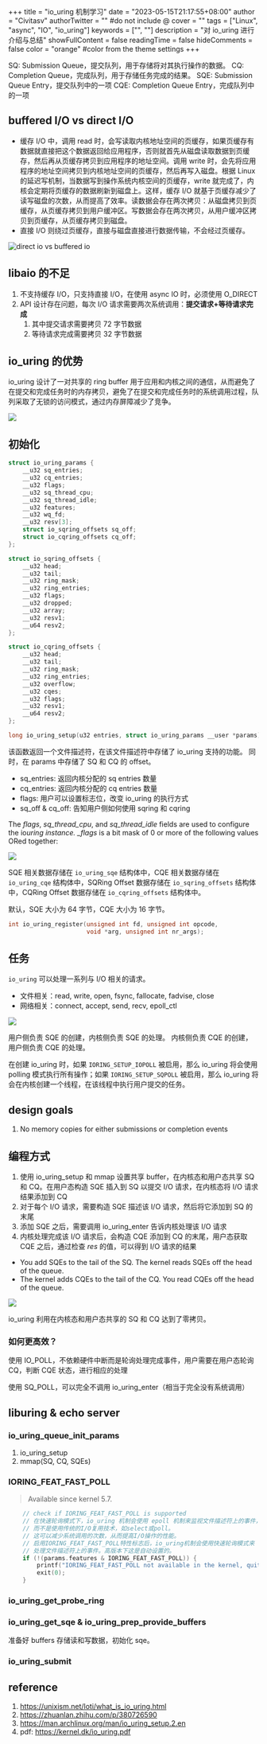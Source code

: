 +++
title = "io_uring 机制学习"
date = "2023-05-15T21:17:55+08:00"
author = "Civitasv"
authorTwitter = "" #do not include @
cover = ""
tags = ["Linux", "async", "IO", "io_uring"]
keywords = ["", ""]
description = "对 io_uring 进行介绍与总结"
showFullContent = false
readingTime = false
hideComments = false
color = "orange" #color from the theme settings
+++

SQ: Submission Queue，提交队列，用于存储将对其执行操作的数据。
CQ: Completion Queue，完成队列，用于存储任务完成的结果。
SQE: Submission Queue Entry，提交队列中的一项
CQE: Completion Queue Entry，完成队列中的一项

## buffered I/O vs direct I/O

- 缓存 I/O 中，调用 read 时，会写读取内核地址空间的页缓存，如果页缓存有数据就直接把这个数据返回给应用程序，否则就首先从磁盘读取数据到页缓存，然后再从页缓存拷贝到应用程序的地址空间。调用 write 时，会先将应用程序的地址空间拷贝到内核地址空间的页缓存，然后再写入磁盘。根据 Linux 的延迟写机制，当数据写到操作系统内核空间的页缓存，write 就完成了，内核会定期将页缓存的数据刷新到磁盘上。这样，缓存 I/O 就基于页缓存减少了读写磁盘的次数，从而提高了效率。读数据会存在两次拷贝：从磁盘拷贝到页缓存，从页缓存拷贝到用户缓冲区。写数据会存在两次拷贝，从用户缓冲区拷贝到页缓存，从页缓存拷贝到磁盘。
- 直接 I/O 则绕过页缓存，直接与磁盘直接进行数据传输，不会经过页缓存。

![direct io vs buffered io](/images/io_uring/a.png)

## libaio 的不足

1. 不支持缓存 I/O，只支持直接 I/O，在使用 async IO 时，必须使用 O_DIRECT
2. API 设计存在问题，每次 I/O 请求需要两次系统调用：**提交请求+等待请求完成**
   1. 其中提交请求需要拷贝 72 字节数据
   2. 等待请求完成需要拷贝 32 字节数据

## io_uring 的优势

io_uring 设计了一对共享的 ring buffer 用于应用和内核之间的通信，从而避免了在提交和完成任务时的内存拷贝，避免了在提交和完成任务时的系统调用过程，队列采取了无锁的访问模式，通过内存屏障减少了竞争。

![](/images/io_uring/b.png)

## 初始化

```c
struct io_uring_params {
	__u32 sq_entries;
	__u32 cq_entries;
	__u32 flags;
	__u32 sq_thread_cpu;
	__u32 sq_thread_idle;
	__u32 features;
	__u32 wq_fd;
	__u32 resv[3];
	struct io_sqring_offsets sq_off;
	struct io_cqring_offsets cq_off;
};
```

```c
struct io_sqring_offsets {
	__u32 head;
	__u32 tail;
	__u32 ring_mask;
	__u32 ring_entries;
	__u32 flags;
	__u32 dropped;
	__u32 array;
	__u32 resv1;
	__u64 resv2;
};
```

```c
struct io_cqring_offsets {
	__u32 head;
	__u32 tail;
	__u32 ring_mask;
	__u32 ring_entries;
	__u32 overflow;
	__u32 cqes;
	__u32 flags;
	__u32 resv1;
	__u64 resv2;
};
```

```c
long io_uring_setup(u32 entries, struct io_uring_params __user *params)
```

该函数返回一个文件描述符，在该文件描述符中存储了 io_uring 支持的功能。
同时，在 params 中存储了 SQ 和 CQ 的 offset。

- sq_entries: 返回内核分配的 sq entries 数量
- cq_entries: 返回内核分配的 cq entries 数量
- flags: 用户可以设置标志位，改变 io_uring 的执行方式
- sq_off & cq_off: 告知用户侧如何使用 sqring 和 cqring

The *flags*, *sq_thread_cpu*, and *sq_thread_idle* fields are used to configure the io*uring instance. _flags* is a bit mask of 0 or more of the following values ORed together:

![](/images/io_uring/c.png)

SQE 相关数据存储在 `io_uring_sqe` 结构体中，CQE 相关数据存储在 `io_uring_cqe` 结构体中，SQRing Offset 数据存储在 `io_sqring_offsets` 结构体中，CQRing Offset 数据存储在 `io_cqring_offsets` 结构体中。

默认，SQE 大小为 64 字节，CQE 大小为 16 字节。

```c
int io_uring_register(unsigned int fd, unsigned int opcode,
                      void *arg, unsigned int nr_args);
```

## 任务

`io_uring` 可以处理一系列与 I/O 相关的请求。

- 文件相关：read, write, open, fsync, fallocate, fadvise, close
- 网络相关：connect, accept, send, recv, epoll_ctl

![](/images/io_uring/d.png)

用户侧负责 SQE 的创建，内核侧负责 SQE 的处理。
内核侧负责 CQE 的创建，用户侧负责 CQE 的处理。

在创建 io_uring 时，如果 `IORING_SETUP_IOPOLL` 被启用，那么 io_uring 将会使用 polling 模式执行所有操作；如果 `IORING_SETUP_SQPOLL` 被启用，那么 io_uring 将会在内核创建一个线程，在该线程中执行用户提交的任务。

## design goals

1. No memory copies for either submissions or completion events

## 编程方式

1. 使用 io_uring_setup 和 mmap 设置共享 buffer，在内核态和用户态共享 SQ 和 CQ。在用户态构造 SQE 插入到 SQ 以提交 I/O 请求，在内核态将 I/O 请求结果添加到 CQ
2. 对于每个 I/O 请求，需要构造 SQE 描述该 I/O 请求，然后将它添加到 SQ 的末尾
3. 添加 SQE 之后，需要调用 io_uring_enter 告诉内核处理该 I/O 请求
4. 内核处理完成该 I/O 请求后，会构造 CQE 添加到 CQ 的末尾，用户态获取 CQE 之后，通过检查 _res_ 的值，可以得到 I/O 请求的结果

- You add SQEs to the tail of the SQ. The kernel reads SQEs off the head of the queue.
- The kernel adds CQEs to the tail of the CQ. You read CQEs off the head of the queue.

![](/images/io_uring/e.png)

io_uring 利用在内核态和用户态共享的 SQ 和 CQ 达到了零拷贝。

### 如何更高效？

使用 IO_POLL，不依赖硬件中断而是轮询处理完成事件，用户需要在用户态轮询 CQ，判断 CQE 状态，进行相应的处理

使用 SQ_POLL，可以完全不调用 io_uring_enter（相当于完全没有系统调用）

## liburing & echo server

### io_uring_queue_init_params

1. io_uring_setup
2. mmap(SQ, CQ, SQEs)

### IORING_FEAT_FAST_POLL

> Available since kernel 5.7.

```c
    // check if IORING_FEAT_FAST_POLL is supported
    // 在快速轮询模式下，io_uring 机制会使用 epoll 机制来监视文件描述符上的事件，
    // 而不是使用传统的I/O复用技术，如select或poll。
    // 这可以减少系统调用的次数，从而提高I/O操作的性能。
    // 启用IORING_FEAT_FAST_POLL特性标志后，io_uring机制会使用快速轮询模式来
    // 处理文件描述符上的事件。高版本下这是自动设置的。
    if (!(params.features & IORING_FEAT_FAST_POLL)) {
        printf("IORING_FEAT_FAST_POLL not available in the kernel, quiting...\n");
        exit(0);
    }
```

### io_uring_get_probe_ring

### io_uring_get_sqe & io_uring_prep_provide_buffers

准备好 buffers 存储读和写数据，初始化 sqe。

### io_uring_submit

## reference

1. https://unixism.net/loti/what_is_io_uring.html
2. https://zhuanlan.zhihu.com/p/380726590
3. https://man.archlinux.org/man/io_uring_setup.2.en
4. pdf: https://kernel.dk/io_uring.pdf
